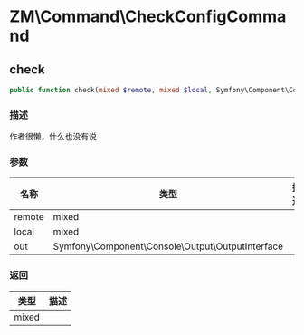 # ZM\Command\CheckConfigCommand

## check

```php
public function check(mixed $remote, mixed $local, Symfony\Component\Console\Output\OutputInterface $out): mixed
```

### 描述

作者很懒，什么也没有说

### 参数

| 名称 | 类型 | 描述 |
| -------- | ---- | ----------- |
| remote | mixed |  |
| local | mixed |  |
| out | Symfony\Component\Console\Output\OutputInterface |  |
### 返回

| 类型 | 描述 |
| ---- | ----------- |
| mixed |  |
